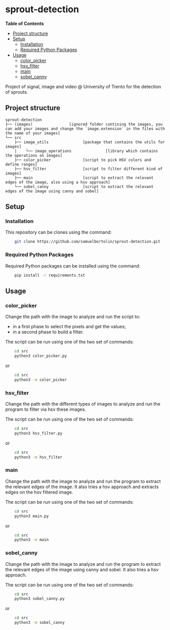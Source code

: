 # sprout-detection

<!-- START doctoc generated TOC please keep comment here to allow auto update -->
<!-- DON'T EDIT THIS SECTION, INSTEAD RE-RUN doctoc TO UPDATE -->
**Table of Contents**

- [Project structure](#project-structure)
- [Setup](#setup)
  - [Installation](#installation)
  - [Required Python Packages](#required-python-packages)
- [Usage](#usage)
  - [color_picker](#color_picker)
  - [hsv_filter](#hsv_filter)
  - [main](#main)
  - [sobel_canny](#sobel_canny)

<!-- END doctoc generated TOC please keep comment here to allow auto update -->

Project of signal, image and video @ University of Trento for the detection of sprouts.


## Project structure

    sprout-detection
    ├── (images)                [ignored folder contining the images, you can add your images and change the `image.extension` in the files with the name of your images]
    └── src
        ├── image_utils               [package that contains the utils for images]
        |    └── image_operations               [library which contains the operations on images]
        ├── color_picker              [script to pick HSV colors and define ranges]
        ├── hsv_filter                [script to filter different kind of images]
        ├── main                      [script to extract the relevant edges of the image, also using a hsv approach]
        └── sobel_canny               [script to extract the relevant edges of the image using canny and sobel]


## Setup

### Installation

This repository can be clones using the command:

```bash
    git clone https://github.com/samuelbortolin/sprout-detection.git
```


### Required Python Packages

Required Python packages can be installed using the command:

```bash
    pip install -r requirements.txt
```


## Usage

### color_picker

Change the path with the image to analyze and run the script to:
* in a first phase to select the pixels and get the values;
* in a second phase to build a filter.

The script can be run using one of the two set of commands:

```bash
    cd src
    python3 color_picker.py
```

or

```bash
    cd src
    python3 -m color_picker
```

### hsv_filter

Change the path with the different types of images to analyze and run the program to filter via hsv these images.

The script can be run using one of the two set of commands:

```bash
    cd src
    python3 hsv_filter.py
```

or

```bash
    cd src
    python3 -m hsv_filter
```

### main

Change the path with the image to analyze and run the program to extract the relevant edges of the image. It also tries a hsv approach and extracts edges on the hsv filtered image.

The script can be run using one of the two set of commands:

```bash
    cd src
    python3 main.py
```

or

```bash
    cd src
    python3 -m main
```

### sobel_canny

Change the path with the image to analyze and run the program to extract the relevant edges of the image using canny and sobel. It also tries a hsv approach.

The script can be run using one of the two set of commands:

```bash
    cd src
    python3 sobel_canny.py
```

or

```bash
    cd src
    python3 -m sobel_canny
```
